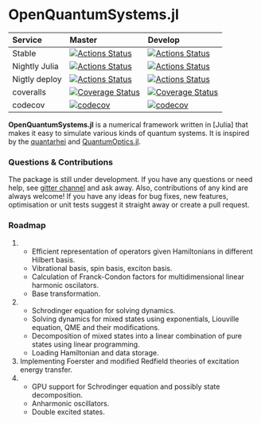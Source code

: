 # OpenQuantumSystems.jl

| Service       | Master                                                                                                                                                                           | Develop                                                                                                                                                                            |
| :------------ | :------------------------------------------------------------------------------------------------------------------------------------------------------------------------------- | :--------------------------------------------------------------------------------------------------------------------------------------------------------------------------------- |
| Stable        | [![Actions Status](https://github.com/detrin/OpenQuantumSystems.jl/workflows/CI/badge.svg?branch=master)](https://github.com/detrin/OpenQuantumSystems.jl/actions)               | [![Actions Status](https://github.com/detrin/OpenQuantumSystems.jl/workflows/CI/badge.svg?branch=devel)](https://github.com/detrin/OpenQuantumSystems.jl/actions)                  |
| Nightly Julia | [![Actions Status](https://github.com/detrin/OpenQuantumSystems.jl/workflows/CI-nightly-julia/badge.svg?branch=master)](https://github.com/detrin/OpenQuantumSystems.jl/actions) | [![Actions Status](https://github.com/detrin/OpenQuantumSystems.jl/workflows/CI-nightly-julia/badge.svg?branch=devel)](https://github.com/detrin/OpenQuantumSystems.jl/actions)    |
| Nigtly deploy | [![Actions Status](https://github.com/detrin/OpenQuantumSystems.jl/workflows/Deploy%20Nightly/badge.svg?branch=master)](https://github.com/detrin/OpenQuantumSystems.jl/actions) | [![Actions Status](https://github.com/detrin/OpenQuantumSystems.jl/workflows/Deploy%20Nightly/badge.svg?branch=devel)](https://github.com/detrin/OpenQuantumSystems.jl/actions)    |
| coveralls     | [![Coverage Status](https://coveralls.io/repos/detrin/OpenQuantumSystems.jl/badge.svg?branch=master)](https://coveralls.io/r/detrin/OpenQuantumSystems.jl?branch=master)         | [![Coverage Status](https://coveralls.io/repos/github/detrin/OpenQuantumSystems.jl/badge.svg?branch=devel)](https://coveralls.io/github/detrin/OpenQuantumSystems.jl?branch=devel) |
| codecov       | [![codecov](https://codecov.io/gh/detrin/OpenQuantumSystems.jl/branch/master/graph/badge.svg)](https://codecov.io/gh/detrin/OpenQuantumSystems.jl)                               | [![codecov](https://codecov.io/gh/detrin/OpenQuantumSystems.jl/branch/devel/graph/badge.svg)](https://codecov.io/gh/detrin/OpenQuantumSystems.jl)                                  |

**OpenQuantumSystems.jl** is a numerical framework written in [Julia] that makes
it easy to simulate various kinds of quantum systems. It is inspired by the
[quantarhei](https://github.com/tmancal74/quantarhei) and
[QuantumOptics.jl](https://github.com/qojulia/QuantumOptics.jl).

### Questions & Contributions

The package is still under development. If you have any questions or need help,
see [gitter channel](https://gitter.im/OpenQuantumSystems-jl/community) and ask
away. Also, contributions of any kind are always welcome! If you have any ideas
for bug fixes, new features, optimisation or unit tests suggest it straight away
or create a pull request.

### Roadmap

1. - Efficient representation of operators given Hamiltonians in different
     Hilbert basis.
   - Vibrational basis, spin basis, exciton basis.
   - Calculation of Franck-Condon factors for multidimensional linear harmonic
     oscilators.
   - Base transformation.
2. - Schrodinger equation for solving dynamics.
   - Solving dynamics for mixed states using exponentials, Liouville equation,
     QME and their modifications.
   - Decomposition of mixed states into a linear combination of pure states
     using linear programming.
   - Loading Hamiltonian and data storage.
3. Implementing Foerster and modified Redfield theories of excitation energy
   transfer.
4. - GPU support for Schrodinger equation and possibly state decomposition.
   - Anharmonic oscillators.
   - Double excited states.

